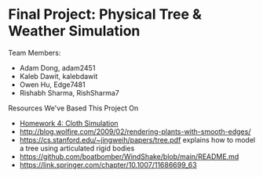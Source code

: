 
# Final Project: Physical Tree & Weather Simulation 
Team Members: 
- Adam Dong, adam2451
- Kaleb Dawit, kalebdawit
- Owen Hu, Edge7481
- Rishabh Sharma, RishSharma7

Resources We've Based This Project On
  - [Homework 4: Cloth Simulation](https://cs184.eecs.berkeley.edu/sp24/docs/hw4)
  - http://blog.wolfire.com/2009/02/rendering-plants-with-smooth-edges/
  - https://cs.stanford.edu/~jingweih/papers/tree.pdf explains how to model a tree using articulated rigid bodies
  - https://github.com/boatbomber/WindShake/blob/main/README.md
  - https://link.springer.com/chapter/10.1007/11686699_63

